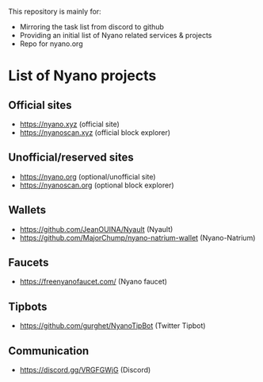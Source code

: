 This repository is mainly for:
* Mirroring the task list from discord to github
* Providing an initial list of Nyano related services & projects
* Repo for nyano.org

# List of Nyano projects
## Official sites
* https://nyano.xyz (official site)
* https://nyanoscan.xyz (official block explorer)

## Unofficial/reserved sites
* https://nyano.org (optional/unofficial site)
* https://nyanoscan.org (optional block explorer)

## Wallets
* https://github.com/JeanOUINA/Nyault (Nyault)
* https://github.com/MajorChump/nyano-natrium-wallet (Nyano-Natrium)

## Faucets
* https://freenyanofaucet.com/ (Nyano faucet)

## Tipbots
* https://github.com/gurghet/NyanoTipBot (Twitter Tipbot)

## Communication
* https://discord.gg/VRGFGWjG (Discord)

